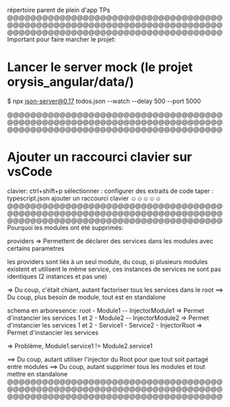 répertoire parent de plein d'app TPs
@@@@@@@@@@@@@@@@@@@@@@@@@@@@@@@@@@@@@@@@@@@@@@@@@@@@@@@@@@@@@@@@@@@@@@@@@@@@@@@@@@@@@@@@@@@@@@@@@@@@@@@@@@@@@@@
Important pour faire marcher le projet:
# Lancer le server mock (le projet orysis_angular/data/)
$ npx json-server@0.17 todos.json --watch --delay 500 --port 5000

@@@@@@@@@@@@@@@@@@@@@@@@@@@@@@@@@@@@@@@@@@@@@@@@@@@@@@@@@@@@@@@@@@@@@@@@@@@@@@@@@@@@@@@@@@@@@@@@@@@@@@@@@@@@@@@
# Ajouter un raccourci clavier sur vsCode

clavier: ctrl+shift+p
sélectionner : configurer des extraits de code
taper : typescript.json
ajouter un raccourci clavier ☺☺☺☺☺
@@@@@@@@@@@@@@@@@@@@@@@@@@@@@@@@@@@@@@@@@@@@@@@@@@@@@@@@@@@@@@@@@@@@@@@@@@@@@@@@@@@@@@@@@@@@@@@@@@@@@@@@@@@@@@@
Pourquoi les modules ont été supprimés:

providers => Permettent de déclarer des services dans les modules avec certains parametres

les providers sont liés à un seul module, du coup, si plusieurs modules existent et utilisent le même service,
ces instances de services ne sont pas identiques (2 instances et pas une)

=> Du coup, c'était chiant, autant factoriser tous les services dans le root
==> Du coup, plus besoin de module, tout est en standalone

schema en arboresence:
	root
	- Module1
	-- InjectorModule1 => Permet d'instancier les services 1 et 2
	- Module2
	-- InjectorModule2 => Permet d'instancier les services 1 et 2
	- Service1
	- Service2
	- InjectorRoot => Permet d'instancier les services

=> Problème, Module1.service1 != Module2.service1

==> Du coup, autant utiliser l'injector du Root pour que tout soit partagé entre modules
==> Du coup, autant supprimer tous les modules et tout mettre en standalone
@@@@@@@@@@@@@@@@@@@@@@@@@@@@@@@@@@@@@@@@@@@@@@@@@@@@@@@@@@@@@@@@@@@@@@@@@@@@@@@@@@@@@@@@@@@@@@@@@@@@@@@@@@@@@@@

